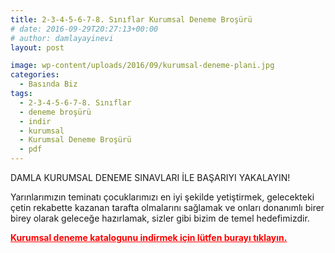```yaml
---
title: 2-3-4-5-6-7-8. Sınıflar Kurumsal Deneme Broşürü
# date: 2016-09-29T20:27:13+00:00
# author: damlayayinevi
layout: post

image: wp-content/uploads/2016/09/kurumsal-deneme-plani.jpg
categories:
  - Basında Biz
tags:
  - 2-3-4-5-6-7-8. Sınıflar
  - deneme broşürü
  - indir
  - kurumsal
  - Kurumsal Deneme Broşürü
  - pdf
---
```

DAMLA KURUMSAL DENEME SINAVLARI İLE BAŞARIYI YAKALAYIN!

Yarınlarımızın teminatı çocuklarımızı en iyi şekilde yetiştirmek, gelecekteki çetin rekabette kazanan tarafta olmalarını sağlamak ve onları donanımlı birer birey olarak geleceğe hazırlamak, sizler gibi bizim de temel hedefimizdir.

<span style="color: #ff0000;"><strong><a style="color: #ff0000;" href="http://128.199.62.132/wp-content/uploads/2016/09/KURUMSAL-DENEME-KATALOGU.pdf" target="_blank">Kurumsal deneme katalogunu indirmek için lütfen burayı tıklayın.</a></strong></span>